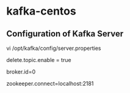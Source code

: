 # kafka-centos


## Configuration of Kafka Server 

vi /opt/kafka/config/server.properties

delete.topic.enable = true

broker.id=0

zookeeper.connect=localhost:2181
